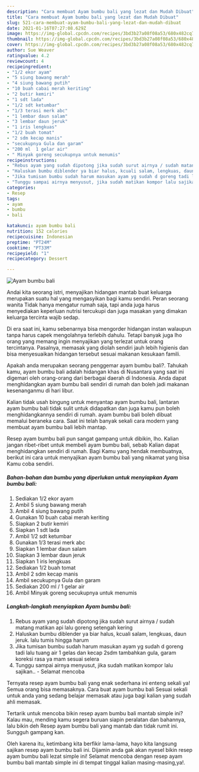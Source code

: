 ```yaml
---
description: "Cara membuat Ayam bumbu bali yang lezat dan Mudah Dibuat"
title: "Cara membuat Ayam bumbu bali yang lezat dan Mudah Dibuat"
slug: 521-cara-membuat-ayam-bumbu-bali-yang-lezat-dan-mudah-dibuat
date: 2021-01-16T07:27:08.629Z
image: https://img-global.cpcdn.com/recipes/3bd3b27a08f08a53/680x482cq70/ayam-bumbu-bali-foto-resep-utama.jpg
thumbnail: https://img-global.cpcdn.com/recipes/3bd3b27a08f08a53/680x482cq70/ayam-bumbu-bali-foto-resep-utama.jpg
cover: https://img-global.cpcdn.com/recipes/3bd3b27a08f08a53/680x482cq70/ayam-bumbu-bali-foto-resep-utama.jpg
author: Sue Weaver
ratingvalue: 4.2
reviewcount: 4
recipeingredient:
- "1/2 ekor ayam"
- "5 siung bawang merah"
- "4 siung bawang putih"
- "10 buah cabai merah keriting"
- "2 butir kemiri"
- "1 sdt lada"
- "1/2 sdt ketumbar"
- "1/3 terasi merk abc"
- "1 lembar daun salam"
- "3 lembar daun jeruk"
- "1 iris lengkuas"
- "1/2 buah tomat"
- "2 sdm kecap manis"
- "secukupnya Gula dan garam"
- "200 ml  1 gelar air"
- " Minyak goreng secukupnya untuk menumis"
recipeinstructions:
- "Rebus ayam yang sudah dipotong jika sudah surut airnya / sudah matang matikan api lalu goreng setengah kering"
- "Haluskan bumbu diblender ya biar halus, kcuali salam, lengkuas, daun jeruk. lalu tumis hingga harum"
- "Jika tumisan bumbu sudah harum masukan ayam yg sudah d goreng tadi lalu tuang air 1 gelas dan kecap 2sdm tambahkan gula, garam koreksi rasa ya mam sesuai selera"
- "Tunggu sampai airnya menyusut, jika sudah matikan kompor lalu sajikan.. Selamat mencoba"
categories:
- Resep
tags:
- ayam
- bumbu
- bali

katakunci: ayam bumbu bali 
nutrition: 152 calories
recipecuisine: Indonesian
preptime: "PT24M"
cooktime: "PT33M"
recipeyield: "1"
recipecategory: Dessert

---
```



![Ayam bumbu bali](https://img-global.cpcdn.com/recipes/3bd3b27a08f08a53/680x482cq70/ayam-bumbu-bali-foto-resep-utama.jpg)

Andai kita seorang istri, menyajikan hidangan mantab buat keluarga merupakan suatu hal yang mengasyikan bagi kamu sendiri. Peran seorang  wanita Tidak hanya mengatur rumah saja, tapi anda juga harus menyediakan keperluan nutrisi tercukupi dan juga masakan yang dimakan keluarga tercinta wajib sedap.

Di era  saat ini, kamu sebenarnya bisa mengorder hidangan instan walaupun tanpa harus capek mengolahnya terlebih dahulu. Tetapi banyak juga lho orang yang memang ingin menyajikan yang terlezat untuk orang tercintanya. Pasalnya, memasak yang diolah sendiri jauh lebih higienis dan bisa menyesuaikan hidangan tersebut sesuai makanan kesukaan famili. 



Apakah anda merupakan seorang penggemar ayam bumbu bali?. Tahukah kamu, ayam bumbu bali adalah hidangan khas di Nusantara yang saat ini digemari oleh orang-orang dari berbagai daerah di Indonesia. Anda dapat menghidangkan ayam bumbu bali sendiri di rumah dan boleh jadi makanan kesenanganmu di hari libur.

Kalian tidak usah bingung untuk menyantap ayam bumbu bali, lantaran ayam bumbu bali tidak sulit untuk didapatkan dan juga kamu pun boleh menghidangkannya sendiri di rumah. ayam bumbu bali boleh dibuat memalui beraneka cara. Saat ini telah banyak sekali cara modern yang membuat ayam bumbu bali lebih mantap.

Resep ayam bumbu bali pun sangat gampang untuk dibikin, lho. Kalian jangan ribet-ribet untuk membeli ayam bumbu bali, sebab Kalian dapat menghidangkan sendiri di rumah. Bagi Kamu yang hendak membuatnya, berikut ini cara untuk menyajikan ayam bumbu bali yang nikamat yang bisa Kamu coba sendiri.

<!--inarticleads1-->

##### Bahan-bahan dan bumbu yang diperlukan untuk menyiapkan Ayam bumbu bali:

1. Sediakan 1/2 ekor ayam
1. Ambil 5 siung bawang merah
1. Ambil 4 siung bawang putih
1. Gunakan 10 buah cabai merah keriting
1. Siapkan 2 butir kemiri
1. Siapkan 1 sdt lada
1. Ambil 1/2 sdt ketumbar
1. Gunakan 1/3 terasi merk abc
1. Siapkan 1 lembar daun salam
1. Siapkan 3 lembar daun jeruk
1. Siapkan 1 iris lengkuas
1. Sediakan 1/2 buah tomat
1. Ambil 2 sdm kecap manis
1. Ambil secukupnya Gula dan garam
1. Sediakan 200 ml / 1 gelar air
1. Ambil  Minyak goreng secukupnya untuk menumis




<!--inarticleads2-->

##### Langkah-langkah menyiapkan Ayam bumbu bali:

1. Rebus ayam yang sudah dipotong jika sudah surut airnya / sudah matang matikan api lalu goreng setengah kering
1. Haluskan bumbu diblender ya biar halus, kcuali salam, lengkuas, daun jeruk. lalu tumis hingga harum
1. Jika tumisan bumbu sudah harum masukan ayam yg sudah d goreng tadi lalu tuang air 1 gelas dan kecap 2sdm tambahkan gula, garam koreksi rasa ya mam sesuai selera
1. Tunggu sampai airnya menyusut, jika sudah matikan kompor lalu sajikan.. - Selamat mencoba




Ternyata resep ayam bumbu bali yang enak sederhana ini enteng sekali ya! Semua orang bisa memasaknya. Cara buat ayam bumbu bali Sesuai sekali untuk anda yang sedang belajar memasak atau juga bagi kalian yang sudah ahli memasak.

Tertarik untuk mencoba bikin resep ayam bumbu bali mantab simple ini? Kalau mau, mending kamu segera buruan siapin peralatan dan bahannya, lalu bikin deh Resep ayam bumbu bali yang mantab dan tidak rumit ini. Sungguh gampang kan. 

Oleh karena itu, ketimbang kita berfikir lama-lama, hayo kita langsung sajikan resep ayam bumbu bali ini. Dijamin anda gak akan nyesel bikin resep ayam bumbu bali lezat simple ini! Selamat mencoba dengan resep ayam bumbu bali mantab simple ini di tempat tinggal kalian masing-masing,ya!.

